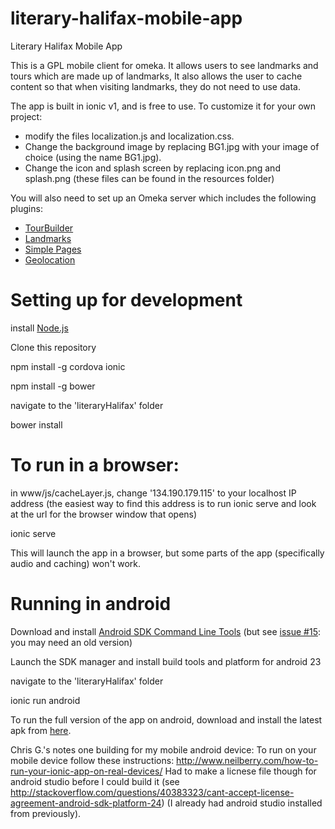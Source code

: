 # literary-halifax-mobile-app
Literary Halifax Mobile App

This is a GPL mobile client for omeka. It allows users to see landmarks and tours which are made up of landmarks, It also allows the user to cache content so that when visiting landmarks, they do not need to use data.

The app is built in ionic v1, and is free to use. To customize it for your own project:

* modify the files localization.js and localization.css.
* Change the background image by replacing BG1.jpg with your image of choice (using the name BG1.jpg). 
* Change the icon and splash screen by replacing icon.png and splash.png (these files can be found in the resources folder)

You will also need to set up an Omeka server which includes the following plugins:

* [TourBuilder](https://github.com/David-Owen-Walker/TourBuilder)
* [Landmarks](https://github.com/David-Owen-Walker/Landmarks)
* [Simple Pages](https://github.com/omeka/plugin-SimplePages)
* [Geolocation](https://github.com/omeka/plugin-Geolocation)

# Setting up for development

install [Node.js](https://nodejs.org/en/)

Clone this repository

npm install -g cordova ionic

npm install -g bower

navigate to the 'literaryHalifax' folder

bower install

# To run in a browser:

in www/js/cacheLayer.js, change '134.190.179.115' to your localhost IP address (the easiest way to find this address is to run ionic serve and look at the url for the browser window that opens)

ionic serve

This will launch the app in a browser, but some parts of the app (specifically audio and caching) won't work.

# Running in android

Download and install [Android SDK Command Line Tools](https://developer.android.com/studio/index.html#downloads) (but see [issue #15](https://github.com/katescarth/literary-halifax-mobile-app/issues/15): you may need an old version)

Launch the SDK manager and install build tools and platform for android 23

navigate to the 'literaryHalifax' folder

ionic run android

To run the full version of the app on android, download and install the latest apk from [here](https://www.dropbox.com/sh/an112jsdms3pnfd/AACK8klx-eQ-c4R47w_VM6qpa?dl=0). 

Chris G.'s notes one building for my mobile android device:
To run on your mobile device follow these instructions: http://www.neilberry.com/how-to-run-your-ionic-app-on-real-devices/
Had to make a licnese file though for android studio before I could build it (see http://stackoverflow.com/questions/40383323/cant-accept-license-agreement-android-sdk-platform-24) (I already had android studio installed from previously).
